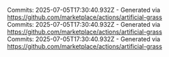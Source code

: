Commits: 2025-07-05T17:30:40.932Z - Generated via https://github.com/marketplace/actions/artificial-grass
<br>
Commits: 2025-07-05T17:30:40.932Z - Generated via https://github.com/marketplace/actions/artificial-grass
<br>
Commits: 2025-07-05T17:30:40.932Z - Generated via https://github.com/marketplace/actions/artificial-grass
<br>
